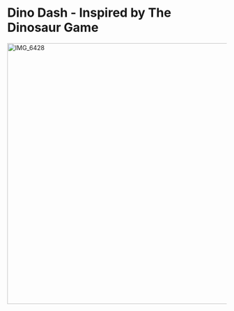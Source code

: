 # Dino Dash - Inspired by The Dinosaur Game
<img src="https://github.com/user-attachments/assets/e138cff7-552a-4f10-a442-7bb4d3ab342d" alt="IMG_6428" width="600"/>

